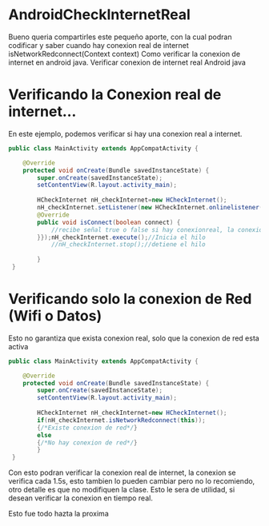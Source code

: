 # AndroidCheckInternetReal
Bueno queria compartirles este pequeño aporte, con la cual podran codificar y saber cuando hay conexion real de internet
isNetworkRedconnect(Context context)
Como verificar la conexion de internet en android java.
Verificar conexion de internet real Android java
# Verificando la Conexion real de internet...
En este ejemplo, podemos verificar si hay una conexion real a internet.
```java
public class MainActivity extends AppCompatActivity {

    @Override
    protected void onCreate(Bundle savedInstanceState) {
        super.onCreate(savedInstanceState);
        setContentView(R.layout.activity_main);
        
        HCheckInternet nH_checkInternet=new HCheckInternet();
        nH_checkInternet.setListener(new HCheckInternet.onlinelistener() {
        @Override
        public void isConnect(boolean connect) {
            //recibe señal true o false si hay conexionreal, la conexion se verifica cada 1,5s
        }});nH_checkInternet.execute();//Inicia el hilo
            //nH_checkInternet.stop();//detiene el hilo
        
        }   
 }
```

# Verificando solo la conexion de Red (Wifi o Datos) 
Esto no garantiza que exista conexion real, solo que la conexion de red esta activa
```java
public class MainActivity extends AppCompatActivity {

    @Override
    protected void onCreate(Bundle savedInstanceState) {
        super.onCreate(savedInstanceState);
        setContentView(R.layout.activity_main);
        
        HCheckInternet nH_checkInternet=new HCheckInternet();
        if(nH_checkInternet.isNetworkRedconnect(this));
        {/*Existe conexion de red*/}
        else
        {/*No hay conexion de red*/}
        }   
 }
```

Con esto podran verificar la conexion real de internet, la conexion se verifica cada 1.5s, esto tambien lo pueden cambiar pero no lo recomiendo, otro detalle es que no modifiquen la clase.
Esto le sera de utilidad, si desean verificar la conexion en tiempo real.

Esto fue todo hazta la proxima
